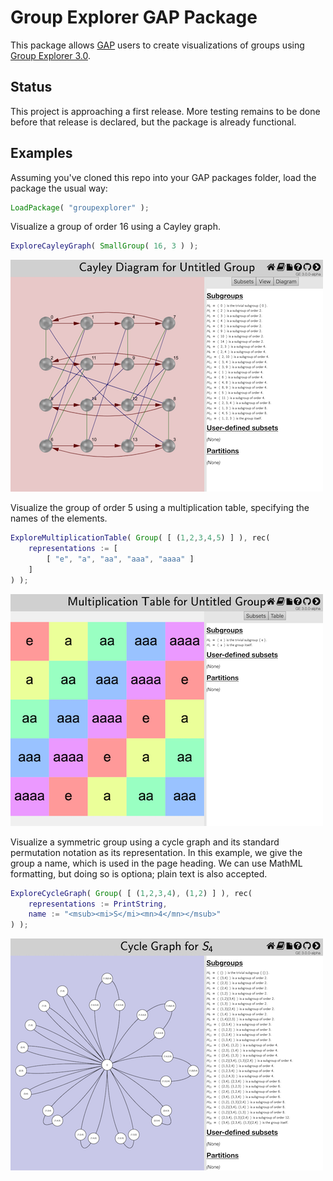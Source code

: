 
# Group Explorer GAP Package

This package allows [GAP](http://www.gap-system.org) users to create
visualizations of groups using [Group Explorer
3.0](https://nathancarter.github.io/group-explorer/index.html).

## Status

This project is approaching a first release.  More testing remains to be
done before that release is declared, but the package is already functional.

## Examples

Assuming you've cloned this repo into your GAP packages folder, load the
package the usual way:

```gap
LoadPackage( "groupexplorer" );
```

Visualize a group of order 16 using a Cayley graph.

```gap
ExploreCayleyGraph( SmallGroup( 16, 3 ) );
```

![Web page generated by the code above](./doc/example-1.png)

Visualize the group of order 5 using a multiplication table,
specifying the names of the elements.

```gap
ExploreMultiplicationTable( Group( [ (1,2,3,4,5) ] ), rec(
    representations := [
        [ "e", "a", "aa", "aaa", "aaaa" ]
    ]
) );
```

![Web page generated by the code above](./doc/example-2.png)

Visualize a symmetric group using a cycle graph and its
standard permutation notation as its representation.
In this example, we give the group a name, which is used in
the page heading.  We can use MathML formatting, but doing
so is optiona; plain text is also accepted.

```gap
ExploreCycleGraph( Group( [ (1,2,3,4), (1,2) ] ), rec(
    representations := PrintString,
    name := "<msub><mi>S</mi><mn>4</mn></msub>"
) );
```

![Web page generated by the code above](./doc/example-3.png)
